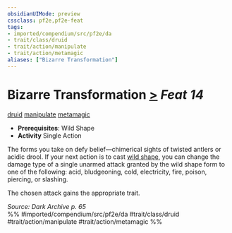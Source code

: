 ```yaml
---
obsidianUIMode: preview
cssclass: pf2e,pf2e-feat
tags:
- imported/compendium/src/pf2e/da
- trait/class/druid
- trait/action/manipulate
- trait/action/metamagic
aliases: ["Bizarre Transformation"]
---
```

# Bizarre Transformation  [>](chapter-9-playing-the-game.md#Actions "Single Action") *Feat 14*  
[druid](rules/traits/druid.md)  [manipulate](manipulate.md)  [metamagic](metamagic.md)  

- **Prerequisites**: Wild Shape
- **Activity** Single Action

The forms you take on defy belief—chimerical sights of twisted antlers or acidic drool. If your next action is to cast [wild shape](../spells/wild-shape.md), you can change the damage type of a single unarmed attack granted by the wild shape form to one of the following: acid, bludgeoning, cold, electricity, fire, poison, piercing, or slashing.

The chosen attack gains the appropriate trait.

*Source: Dark Archive p. 65*  
%% #imported/compendium/src/pf2e/da #trait/class/druid #trait/action/manipulate #trait/action/metamagic %%